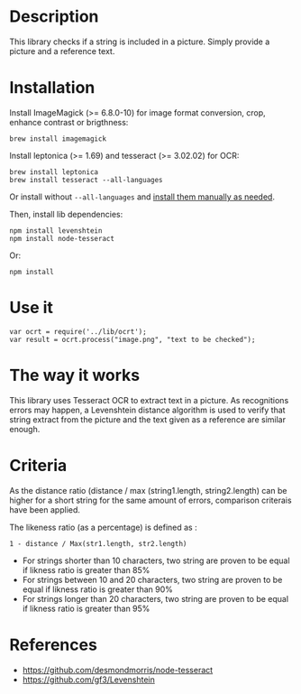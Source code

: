 # Description

This library checks if a string is included in a picture.
Simply provide a picture and a reference text.

# Installation

Install ImageMagick (>= 6.8.0-10) for image format conversion, crop, enhance contrast or brigthness:

    brew install imagemagick

Install leptonica (>= 1.69) and tesseract (>= 3.02.02) for OCR:

    brew install leptonica
    brew install tesseract --all-languages

Or install without `--all-languages` and [install them manually as needed](http://blog.philippklaus.de/2011/01/chinese-ocr/).

Then, install lib dependencies:

    npm install levenshtein
    npm install node-tesseract

Or:

    npm install

# Use it

    var ocrt = require('../lib/ocrt');
    var result = ocrt.process("image.png", "text to be checked");

# The way it works

This library uses Tesseract OCR to extract text in a picture. As recognitions errors may happen, a Levenshtein distance algorithm is used to verify that string extract from the picture and the text given as a reference are similar enough.

# Criteria

As the distance ratio (distance / max (string1.length, string2.length) can be higher for a short string for the same amount of errors, comparison criterais have been applied.

The likeness ratio (as a percentage) is defined as :

    1 - distance / Max(str1.length, str2.length)

* For strings shorter than 10 characters, two string are proven to be equal if likness ratio is greater than 85%
* For strings between 10 and 20 characters, two string are proven to be equal if likness ratio is greater than 90%
* For strings longer than 20 characters, two string are proven to be equal if likness ratio is greater than 95%

# References

* https://github.com/desmondmorris/node-tesseract
* https://github.com/gf3/Levenshtein









